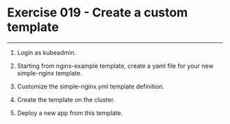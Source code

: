 # Exercise 019 - Create a custom template

---

1. Login as kubeadmin.

2. Starting from nginx-example template, create a yaml file for your new
   simple-nginx template.

3. Customize the simple-nginx.yml template definition.

4. Create the template on the cluster.

5. Deploy a new app from this template.
